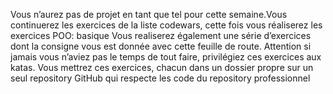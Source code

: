 Vous n’aurez pas de projet en tant que tel pour cette semaine.Vous continuerez les exercices de la liste codewars, 
cette fois vous réaliserez les exercices POO: basique
Vous realiserez également une série d’exercices dont la consigne vous est donnée avec cette feuille de route. 
Attention si jamais vous n’aviez pas le temps de tout faire, privilégiez ces exercices aux katas. Vous mettrez ces exercices, 
chacun dans un dossier propre sur un seul repository 
GitHub qui respecte les code du repository professionnel
